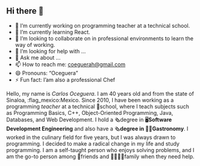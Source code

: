 ## Hi there 👋

- 🔭 I’m currently working on programming teacher at a technical school.
- 🌱 I’m currently learning React.
- 👯 I’m looking to collaborate on in professional environments to learn the way of working.
- 🤔 I’m looking for help with ...
- 💬 Ask me about ...
- 📫 How to reach me: coeguerah@gmail.com
- 😄 Pronouns: “Oceguera”
- ⚡ Fun fact: I’am also a professional Chef

Hello, my name is *Carlos Oceguera*. I am 40 years old and from the state of Sinaloa, :flag_mexico:Mexico. Since 2010, I have been working as a programming *teacher* at a technical 🏫school, where I teach subjects such as Programming Basics, C++, Object-Oriented Programming, Java, Databases, and Web Development. I hold a 🗞degree in 🖥**Software Development Engineering** and also have a 🗞**degree in 👨‍🍳Gastronomy**. I worked in the culinary field for five years, but I was always drawn to programming. I decided to make a radical change in my life and study programming. I am a self-taught person who enjoys solving problems, and I am the go-to person among 🤗friends and 👨‍👩‍👧‍👦family when they need help.


